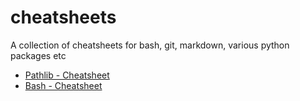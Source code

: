 # cheatsheets
A collection of cheatsheets for bash, git, markdown, various python packages etc

- [Pathlib - Cheatsheet](python/pathlib.md)
- [Bash - Cheatsheet](terminal/bash.md)

